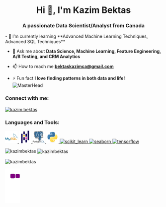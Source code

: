 <h1 align="center">Hi 👋, I'm Kazim Bektas</h1>
<h3 align="center">A passionate Data Scientist/Analyst from Canada</h3>
- 🌱 I’m currently learning **Advanced Machine Learning Techniques, Advanced SQL Techniques**

- 💬 Ask me about **Data Science, Machine Learning, Feature Engineering, A/B Testing, and CRM Analytics**

- 📫 How to reach me **bektaskazimca@gmail.com**

- ⚡ Fun fact **I love finding patterns in both data and life!**                                              
![MasterHead](https://editor.analyticsvidhya.com/uploads/71710meme-2.jpeg)
<h3 align="left">Connect with me:</h3>
<p align="left">
<a href="https://linkedin.com/in/kazim bektas" target="blank"><img align="center" src="https://raw.githubusercontent.com/rahuldkjain/github-profile-readme-generator/master/src/images/icons/Social/linked-in-alt.svg" alt="kazim bektas" height="30" width="40" /></a>
</p>

<h3 align="left">Languages and Tools:</h3>
<p align="left"> <a href="https://www.mysql.com/" target="_blank" rel="noreferrer"> <img src="https://raw.githubusercontent.com/devicons/devicon/master/icons/mysql/mysql-original-wordmark.svg" alt="mysql" width="40" height="40"/> </a> <a href="https://pandas.pydata.org/" target="_blank" rel="noreferrer"> <img src="https://raw.githubusercontent.com/devicons/devicon/2ae2a900d2f041da66e950e4d48052658d850630/icons/pandas/pandas-original.svg" alt="pandas" width="40" height="40"/> </a> <a href="https://www.postgresql.org" target="_blank" rel="noreferrer"> <img src="https://raw.githubusercontent.com/devicons/devicon/master/icons/postgresql/postgresql-original-wordmark.svg" alt="postgresql" width="40" height="40"/> </a> <a href="https://www.python.org" target="_blank" rel="noreferrer"> <img src="https://raw.githubusercontent.com/devicons/devicon/master/icons/python/python-original.svg" alt="python" width="40" height="40"/> </a> <a href="https://scikit-learn.org/" target="_blank" rel="noreferrer"> <img src="https://upload.wikimedia.org/wikipedia/commons/0/05/Scikit_learn_logo_small.svg" alt="scikit_learn" width="40" height="40"/> </a> <a href="https://seaborn.pydata.org/" target="_blank" rel="noreferrer"> <img src="https://seaborn.pydata.org/_images/logo-mark-lightbg.svg" alt="seaborn" width="40" height="40"/> </a> <a href="https://www.tensorflow.org" target="_blank" rel="noreferrer"> <img src="https://www.vectorlogo.zone/logos/tensorflow/tensorflow-icon.svg" alt="tensorflow" width="40" height="40"/> </a> </p>

<p><img align="left" src="https://github-readme-stats.vercel.app/api/top-langs?username=kazimbektas&show_icons=true&locale=en&layout=compact" alt="kazimbektas" /></p>

<p>&nbsp;<img align="center" src="https://github-readme-stats.vercel.app/api?username=kazimbektas&show_icons=true&locale=en" alt="kazimbektas" /></p>

<p><img align="center" src="https://github-readme-streak-stats.herokuapp.com/?user=kazimbektas&" alt="kazimbektas" /></p>


![snake gif](https://github.com/kazimbektas/kazimbektas/blob/output/github-contribution-grid-snake.gif)

